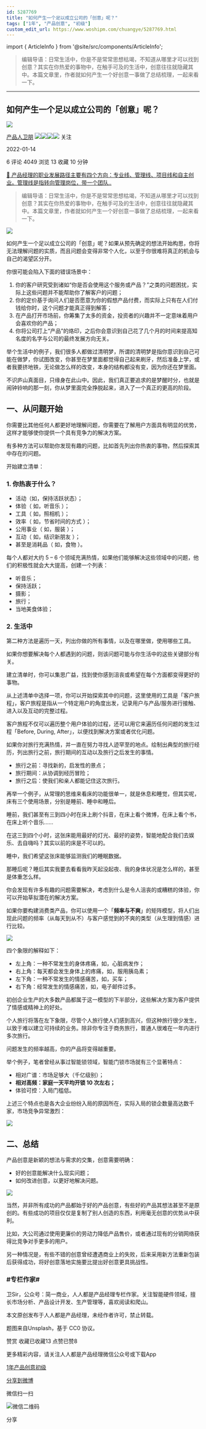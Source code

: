 ```yaml
---
id: 5287769
title: "如何产生一个足以成立公司的「创意」呢？"
tags: ["1年", "产品创意", "初级"]
custom_edit_url: https://www.woshipm.com/chuangye/5287769.html
---
```

import { ArticleInfo } from '@site/src/components/ArticleInfo';

<ArticleInfo
    author="产品人卫朋"
    authorLink="https://www.woshipm.com/u/756715"
    published="2022-01-14"
    views={4049}
    comments={6}
    collects={13}
/>

> 编辑导语：日常生活中，你是不是常常思想枯竭，不知道从哪里才可以找到创意？其实在你热爱的事物中，在触手可及的生活中，创意往往就隐藏其中。本篇文章里，作者就如何产生一个好创意一事做了总结梳理，一起来看一下。

---

## 如何产生一个足以成立公司的「创意」呢？

[![](https://image.woshipm.com/wp-files/2022/06/j6ZLENagj4ROP0plx6di.jpg!/both/72x72)](https://www.woshipm.com/u/756715)

[产品人卫朋](https://www.woshipm.com/u/756715) ![](https://static.woshipm.com/tag/1121_1@2x.png)![](https://static.woshipm.com/tag/2104_1@2x.png)![](https://static.woshipm.com/tag/2303_1@2x.png)![](https://static.woshipm.com/tag/2305_1@2x.png) 关注

2022-01-14

6 评论 4049 浏览 13 收藏 10 分钟

[🔗 产品经理的职业发展路径主要有四个方向：专业线、管理线、项目线和自主创业。管理线是指转向管理岗位，带一个团队..](https://ke.qidianla.com/courses/90pm)

> 编辑导语：日常生活中，你是不是常常思想枯竭，不知道从哪里才可以找到创意？其实在你热爱的事物中，在触手可及的生活中，创意往往就隐藏其中。本篇文章里，作者就如何产生一个好创意一事做了总结梳理，一起来看一下。

![](https://image.woshipm.com/wp-files/2022/01/6sVthtOlvHtrKsCWof5W.jpg)

如何产生一个足以成立公司的「创意」呢？如果从预先确定的想法开始构思，你将无法理解问题的实质，而且问题会变得非常个人化，以至于你很难将真正的机会与自己的渴望区分开。

你很可能会陷入下面的错误场景中：

1.  你的客户研究受到诸如“你是否会使用这个服务或产品？”之类的问题困扰，实际上这些问题并不能帮助你了解客户的问题；
2.  你的定价基于询问人们是否愿意为你的假想产品付费，而实际上只有在人们付钱给你时，这个问题才能真正得到解答；
3.  在产品打开市场前，你筹集了太多的资金，投资者的兴趣并不一定意味着用户会喜欢你的产品；
4.  你将公司打上“产品”的烙印，之后你会意识到自己花了几个月的时间来提高知名度的名字与公司的最终发展方向无关。

举个生活中的例子，我们很多人都做过清明梦，所谓的清明梦是指你意识到自己可能在做梦，你试图改变，你甚至在梦里面都觉得自己起来刷牙，然后准备上学，或者我要挤地铁，无论做怎么样的改变，本身的结构都没有变，因为你还在梦里面。

不识庐山真面目，只缘身在此山中。因此，我们真正要追求的是梦醒时分，也就是闹钟铃响的那一刻，你从梦里面完全挣脱起来，进入了一个真正的更高的阶段。

## 一、从问题开始

你需要比其他任何人都更好地理解问题，你需要在了解用户方面具有明显的优势，这样才能够使你提供一个具有竞争力的解决方案。

有多种方法可以帮助你发现有趣的问题，比如首先列出你热衷的事物，然后探索其中存在的问题。

开始建立清单：

### 1\. 你热衷于什么？

*   活动（如，保持活跃状态）；
*   体验（ 如，听音乐 ）；
*   工具（ 如，照相机 ）；
*   效率（ 如，节省时间的方式 ）；
*   公用事业（ 如，服装 ）；
*   互动（ 如，结识新朋友 ）；
*   甚至是消耗品（ 如，食物 ）。

每个人都对大约 5 – 6 个领域充满热情，如果他们能够解决这些领域中的问题，他们的积极性就会大大提高，创建一个列表：

*   听音乐；
*   保持活跃；
*   摄影；
*   旅行；
*   当地美食体验；

### 2\. 生活中

第二种方法是遍历一天，列出你做的所有事情，以及在哪里做，使用哪些工具。

如果你想要解决每个人都遇到的问题，则该问题可能与你生活中的这些关键部分有关。

建立清单时，你可以集思广益，找到使你感到沮丧或希望在每个方面都变得更好的事物。

从上述清单中选择一项，你可以开始探索其中的问题，这里使用的工具是「客户旅程」，客户旅程是指从一个特定用户的角度出发，记录用户与产品/服务进行接触、进入以及互动的完整过程。

客户旅程不仅可以遍历整个用户体验的过程，还可以用它来遍历任何问题的发生过程「Before, During, After」，以便找到解决方案或者优化问题。

如果你对旅行充满热情，并一直在努力寻找人迹罕至的地点。绘制出典型的旅行经历，列出旅行之前，旅行期间的互动以及旅行之后发生的事情。

*   旅行之前：寻找新的，启发性的景点；
*   旅行期间：从协调到经历冒险；
*   旅行之后：使我们和亲人都能记住这次旅行。

再举一个例子，从常理的思维来看床的功能很单一，就是休息和睡觉，但其实呢，床有三个使用场景，分别是睡前、睡中和睡后。

睡前，我们甚至有三到四小时在床上刷个抖音，在床上看个微博，在床上看个书，在床上听个音乐……

在这三到四个小时，这张床能用最好的灯光、最好的姿势，智能地配合我们去娱乐、去自嗨吗？其实以前的床是不可以的。

睡中，我们希望这张床能够监测我们的睡眠数据。

那睡后呢？睡后其实我要去看看我昨天起没起夜、我的身体状况是怎么样的，甚至是体重怎么样。

你会发现有许多有趣的问题需要解决，考虑到什么是令人沮丧的或糟糕的体验，你可以开始草拟潜在的解决方案。

如果你要构建消费类产品，你可以使用一个「**频率与不爽**」的矩阵模型，将人们出现此问题的频率（从每天到从不）与客户感觉到的不爽的类型（从生理到情感）进行比较。

![](https://image.woshipm.com/wp-files/2022/01/AnBM10zuAF69ltcZhpmk.png)

四个象限的解释如下：

*   左上角：一种不常发生的身体疼痛，如，心脏病发作；
*   右上角：每天都会发生身体上的疼痛，如，服用胰岛素；
*   左下角：一种不常发生的情感痛苦，如，买车；
*   右下角：经常发生的情感痛苦，如，电子邮件过多。

初创企业生产的大多数产品都属于这一模型的下半部分，这些解决方案为客户提供了情感或精神上的好处。

个人旅行将落在左下象限，尽管个人旅行使人们感到高兴，但这种旅行很少发生，以致于难以建立可持续的业务。除非你专注于商务旅行，普通人很难在一年内进行多次旅行。

问题发生的频率越高，你的产品将变得越重要。

举个例子，笔者曾经从事过智能锁领域，智能门锁市场就有三个显著特点：

*   相对广谱：市场足够大（千亿级别）；
*   **相对高频：家庭一天平均开锁 10 次左右；**
*   体验可控：入局门槛低。

上述三个特点也是各大企业纷纷入局的原因所在，实际入局的锁企数量高达数千家，市场竞争异常激烈：

![](https://image.woshipm.com/wp-files/2022/01/rWb7Hgl5ukPD0cVJk7Jw.png)

## 二、总结

产品创意是新颖的想法与需求的交集，创意需要明确：

*   好的创意能解决什么现实问题；
*   如何改进创意，以更好地解决问题。

![](https://image.woshipm.com/wp-files/2022/01/bwDkWnQs27j4RW3lRg8w.png)

当然，并非所有成功的产品都始于好的产品创意，有些好的产品其想法甚至不是原创的。有些成功的项目仅仅是复制了别人创造的东西，利用毫无创意的优势从中获利。

比如，大公司通过使用更廉价的劳动力降低产品售价，或者通过现有的分销网络获得比竞争对手更多的用户。

另一种情况是，有些不错的创意曾经遭遇商业上的失败，后来采用新方法重新包装后获得成功，将好创意落地实施要比提出好创意更具挑战性。

### #专栏作家#

卫Sir，公众号：简一商业，人人都是产品经理专栏作家。关注智能硬件领域，擅长市场分析、产品设计开发、生产管理等，喜欢阅读和爬山。

本文原创发布于人人都是产品经理，未经作者许可，禁止转载。

题图来自Unsplash，基于 CC0 协议。

赞赏 收藏已收藏13 点赞已赞8

更多精彩内容，请关注人人都是产品经理微信公众号或下载App

[1年](https://www.woshipm.com/tag/1%e5%b9%b4)[产品创意](https://www.woshipm.com/tag/%e4%ba%a7%e5%93%81%e5%88%9b%e6%84%8f)[初级](https://www.woshipm.com/tag/%e5%88%9d%e7%ba%a7)

[分享到微博](https://service.weibo.com/share/share.php?appkey=2775287854&title=如何产生一个足以成立公司的「创意」呢？&url=https://www.woshipm.com/chuangye/5287769.html&pic=https://image.woshipm.com/wp-files/2022/01/6sVthtOlvHtrKsCWof5W.jpg)

微信扫一扫

![微信二维码](https://api.pwmqr.com/qrcode/create/?url=https://www.woshipm.com/chuangye/5287769.html)

分享